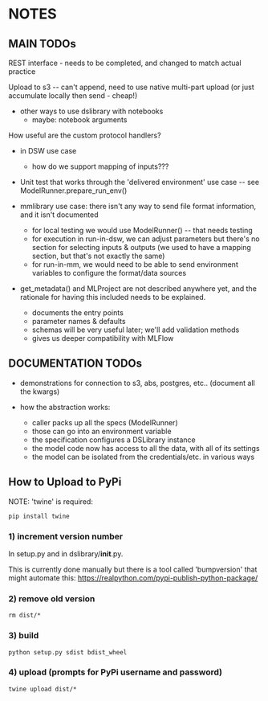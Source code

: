 # NOTES

## MAIN TODOs

REST interface - needs to be completed, and changed to match actual practice

Upload to s3 -- can't append, need to use native multi-part upload (or just accumulate locally then send - cheap!)

* other ways to use dslibrary with notebooks
  - maybe: notebook arguments

How useful are the custom protocol handlers?

* in DSW use case
  - how do we support mapping of inputs???

* Unit test that works through the 'delivered environment' use case -- see ModelRunner.prepare_run_env()
  
* mmlibrary use case: there isn't any way to send file format information, and it isn't documented
  * for local testing we would use ModelRunner() -- that needs testing
  * for execution in run-in-dsw, we can adjust parameters but there's no section for selecting inputs & outputs
    (we used to have a mapping section, but that's not exactly the same)
  * for run-in-mm, we would need to be able to send environment variables to configure the format/data sources

* get_metadata() and MLProject are not described anywhere yet, and the rationale for having this included needs to be
  explained.
    * documents the entry points
    * parameter names & defaults
    * schemas will be very useful later; we'll add validation methods
    * gives us deeper compatibility with MLFlow


## DOCUMENTATION TODOs

* demonstrations for connection to s3, abs, postgres, etc..  (document all the kwargs)

* how the abstraction works:
  * caller packs up all the specs (ModelRunner)
  * those can go into an environment variable
  * the specification configures a DSLibrary instance
  * the model code now has access to all the data, with all of its settings
  * the model can be isolated from the credentials/etc. in various ways


## How to Upload to PyPi

NOTE: 'twine' is required:
    
    pip install twine

### 1) increment version number

In setup.py and in dslibrary/__init__.py.

This is currently done manually but there is a tool called 'bumpversion' that might automate this:
    https://realpython.com/pypi-publish-python-package/

### 2) remove old version

    rm dist/*

### 3) build

    python setup.py sdist bdist_wheel

### 4) upload (prompts for PyPi username and password)

    twine upload dist/*

